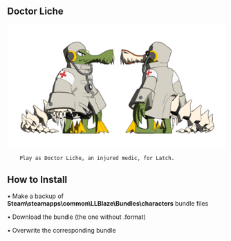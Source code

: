 ## Doctor Liche
![](Workfiles/Render.png)

		Play as Doctor Liche, an injured medic, for Latch.
		
## How to Install
• Make a backup of **Steam\steamapps\common\LLBlaze\Bundles\characters** bundle files

• Download the bundle (the one without .format)

• Overwrite the corresponding bundle
